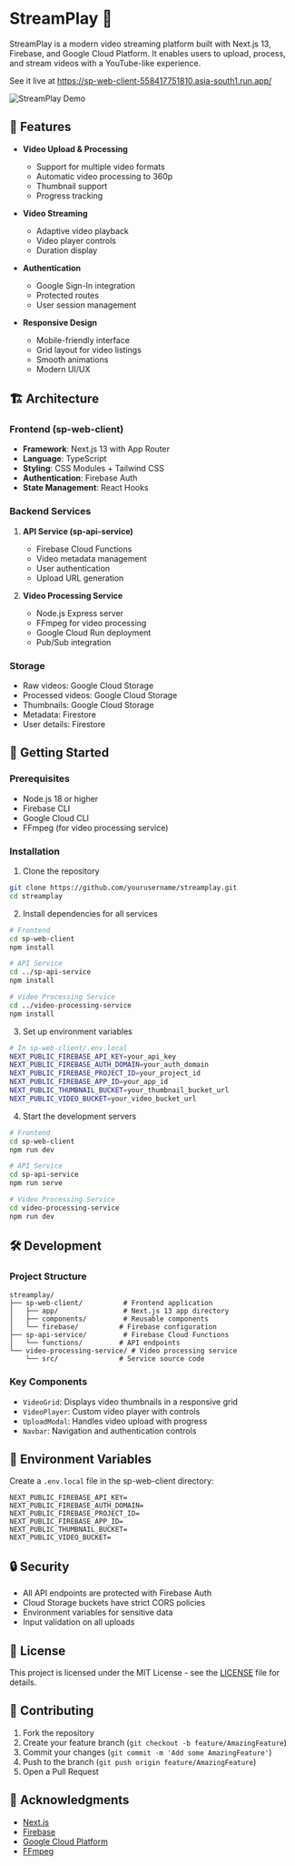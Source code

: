 # StreamPlay 🎥

StreamPlay is a modern video streaming platform built with Next.js 13, Firebase, and Google Cloud Platform. It enables users to upload, process, and stream videos with a YouTube-like experience.

See it live at https://sp-web-client-558417751810.asia-south1.run.app/

![StreamPlay Demo](public/demo-screenshot.png)

## 🌟 Features

- **Video Upload & Processing**
  - Support for multiple video formats
  - Automatic video processing to 360p
  - Thumbnail support
  - Progress tracking

- **Video Streaming**
  - Adaptive video playback
  - Video player controls
  - Duration display

- **Authentication**
  - Google Sign-In integration
  - Protected routes
  - User session management

- **Responsive Design**
  - Mobile-friendly interface
  - Grid layout for video listings
  - Smooth animations
  - Modern UI/UX

## 🏗️ Architecture

### Frontend (sp-web-client)
- **Framework**: Next.js 13 with App Router
- **Language**: TypeScript
- **Styling**: CSS Modules + Tailwind CSS
- **Authentication**: Firebase Auth
- **State Management**: React Hooks

### Backend Services
1. **API Service (sp-api-service)**
   - Firebase Cloud Functions
   - Video metadata management
   - User authentication
   - Upload URL generation

2. **Video Processing Service**
   - Node.js Express server
   - FFmpeg for video processing
   - Google Cloud Run deployment
   - Pub/Sub integration

### Storage
- Raw videos: Google Cloud Storage
- Processed videos: Google Cloud Storage
- Thumbnails: Google Cloud Storage
- Metadata: Firestore
- User details: Firestore

## 🚀 Getting Started

### Prerequisites
- Node.js 18 or higher
- Firebase CLI
- Google Cloud CLI
- FFmpeg (for video processing service)

### Installation

1. Clone the repository
```bash
git clone https://github.com/yourusername/streamplay.git
cd streamplay
```

2. Install dependencies for all services
```bash
# Frontend
cd sp-web-client
npm install

# API Service
cd ../sp-api-service
npm install

# Video Processing Service
cd ../video-processing-service
npm install
```

3. Set up environment variables
```bash
# In sp-web-client/.env.local
NEXT_PUBLIC_FIREBASE_API_KEY=your_api_key
NEXT_PUBLIC_FIREBASE_AUTH_DOMAIN=your_auth_domain
NEXT_PUBLIC_FIREBASE_PROJECT_ID=your_project_id
NEXT_PUBLIC_FIREBASE_APP_ID=your_app_id
NEXT_PUBLIC_THUMBNAIL_BUCKET=your_thumbnail_bucket_url
NEXT_PUBLIC_VIDEO_BUCKET=your_video_bucket_url
```

4. Start the development servers
```bash
# Frontend
cd sp-web-client
npm run dev

# API Service
cd sp-api-service
npm run serve

# Video Processing Service
cd video-processing-service
npm run dev
```

## 🛠️ Development

### Project Structure
```
streamplay/
├── sp-web-client/          # Frontend application
│   ├── app/                # Next.js 13 app directory
│   ├── components/         # Reusable components
│   └── firebase/          # Firebase configuration
├── sp-api-service/         # Firebase Cloud Functions
│   └── functions/         # API endpoints
└── video-processing-service/ # Video processing service
    └── src/               # Service source code
```

### Key Components
- `VideoGrid`: Displays video thumbnails in a responsive grid
- `VideoPlayer`: Custom video player with controls
- `UploadModal`: Handles video upload with progress
- `Navbar`: Navigation and authentication controls

## 📝 Environment Variables

Create a `.env.local` file in the sp-web-client directory:

```plaintext
NEXT_PUBLIC_FIREBASE_API_KEY=
NEXT_PUBLIC_FIREBASE_AUTH_DOMAIN=
NEXT_PUBLIC_FIREBASE_PROJECT_ID=
NEXT_PUBLIC_FIREBASE_APP_ID=
NEXT_PUBLIC_THUMBNAIL_BUCKET=
NEXT_PUBLIC_VIDEO_BUCKET=
```


## 🔒 Security

- All API endpoints are protected with Firebase Auth
- Cloud Storage buckets have strict CORS policies
- Environment variables for sensitive data
- Input validation on all uploads

## 📄 License

This project is licensed under the MIT License - see the [LICENSE](LICENSE) file for details.

## 🤝 Contributing

1. Fork the repository
2. Create your feature branch (`git checkout -b feature/AmazingFeature`)
3. Commit your changes (`git commit -m 'Add some AmazingFeature'`)
4. Push to the branch (`git push origin feature/AmazingFeature`)
5. Open a Pull Request


## 🙏 Acknowledgments

- [Next.js](https://nextjs.org/)
- [Firebase](https://firebase.google.com/)
- [Google Cloud Platform](https://cloud.google.com/)
- [FFmpeg](https://ffmpeg.org/)

